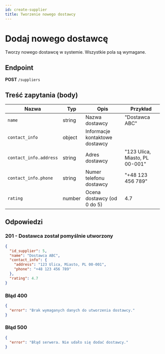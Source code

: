 ```yaml
---
id: create-supplier
title: Tworzenie nowego dostawcy
---
```


# Dodaj nowego dostawcę

Tworzy nowego dostawcę w systemie. Wszystkie pola są wymagane.

## Endpoint

**POST** `/suppliers`

## Treść zapytania (body)

| Nazwa        | Typ     | Opis                           | Przykład                     |
|--------------|---------|--------------------------------|------------------------------|
| `name`       | string  | Nazwa dostawcy                 | "Dostawca ABC"               |
| `contact_info` | object  | Informacje kontaktowe dostawcy |                              |
| `contact_info.address` | string | Adres dostawcy                | "123 Ulica, Miasto, PL 00-001" |
| `contact_info.phone` | string | Numer telefonu dostawcy       | "+48 123 456 789"            |
| `rating`     | number  | Ocena dostawcy (od 0 do 5)     | 4.7                          |

## Odpowiedzi

### 201 - Dostawca został pomyślnie utworzony

```json
{
  "id_supplier": 5,
  "name": "Dostawca ABC",
  "contact_info": {
    "address": "123 Ulica, Miasto, PL 00-001",
    "phone": "+48 123 456 789"
  },
  "rating": 4.7
}
```
### Błąd 400
```json 
{
  "error": "Brak wymaganych danych do utworzenia dostawcy."
}
```
### Błąd 500 
```json 
{
  "error": "Błąd serwera. Nie udało się dodać dostawcy."
}
```



